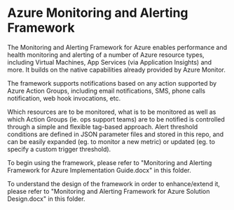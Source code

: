 
# Azure Monitoring and Alerting Framework

The Monitoring and Alerting Framework for Azure enables performance and health monitoring and alerting of a number of Azure resource types, including Virtual Machines, App Services (via Application Insights) and more.  It builds on the native capabilities already provided by Azure Monitor.  

The framework supports notifications based on any action supported by Azure Action Groups, including email notifications, SMS, phone calls notification, web hook invocations, etc.

Which resources are to be monitored, what is to be monitored as well as which Action Groups (ie. ops support teams) are to be notified is controlled through a simple and flexible tag-based approach. Alert threshold conditions are defined in JSON parameter files and stored in this repo, and can be easily expanded (eg. to monitor a new metric) or updated (eg. to specify a custom trigger threshold).

To begin using the framework, please refer to "Monitoring and Alerting Framework for Azure Implementation Guide.docx" in this folder.  

To understand the design of the framework in order to enhance/extend it, please refer to "Monitoring and Alerting Framework for Azure Solution Design.docx" in this folder.


